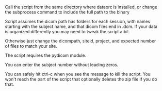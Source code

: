 Call the script from the same directory where dataorc is installed, or change the subprocess command to include the full path to the binary

Script assumes the dicom path has folders for each session, with names starting with the subject name, and that dicom files end in .dcm. If your data is organized differently you may need to tweak the script a bit.

Otherwise just change the dicompath, siteid, project, and expected number of files to match your site.

The script requires the pydicom module.

You can enter the subject number without leading zeros.

You can safely hit ctrl-c when you see the message to kill the script. You won't reach the part of the script that optionally deletes the zip file if you do that.
